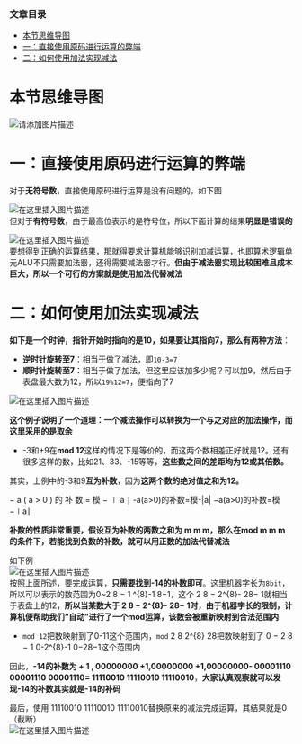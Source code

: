  

### 文章目录

- [本节思维导图](#_2)
- [一：直接使用原码进行运算的弊端](#_7)
- [二：如何使用加法实现减法](#_18)

# 本节思维导图

![请添加图片描述](https://ziquyun.com/main/csdn/img?url=https%3A%2F%2Fimg-blog.csdnimg.cn%2F40e474f1644b421c9341670467bcc21e.png&rfUrl=https%3A%2F%2Fzhangxing-tech.blog.csdn.net%2Farticle%2Fdetails%2F119145959)

# 一：直接使用原码进行运算的弊端

对于**无符号数**，直接使用原码进行运算是没有问题的，如下图

![在这里插入图片描述](https://ziquyun.com/main/csdn/img?url=https%3A%2F%2Fimg-blog.csdnimg.cn%2F47774b92da2242198356eaa30a9f20d4.png%3Fx-oss-process%3Dimage%2Fwatermark%2Ctype_ZmFuZ3poZW5naGVpdGk%2Cshadow_10%2Ctext_aHR0cHM6Ly9ibG9nLmNzZG4ubmV0L3FxXzM5MTgzMDM0%2Csize_16%2Ccolor_FFFFFF%2Ct_70&rfUrl=https%3A%2F%2Fzhangxing-tech.blog.csdn.net%2Farticle%2Fdetails%2F119145959)  
但对于**有符号数**，由于最高位表示的是符号位，所以下面计算的结果**明显是错误的**

![在这里插入图片描述](https://ziquyun.com/main/csdn/img?url=https%3A%2F%2Fimg-blog.csdnimg.cn%2F19a4658afe714e7d8931f1763a643fce.png%3Fx-oss-process%3Dimage%2Fwatermark%2Ctype_ZmFuZ3poZW5naGVpdGk%2Cshadow_10%2Ctext_aHR0cHM6Ly9ibG9nLmNzZG4ubmV0L3FxXzM5MTgzMDM0%2Csize_16%2Ccolor_FFFFFF%2Ct_70&rfUrl=https%3A%2F%2Fzhangxing-tech.blog.csdn.net%2Farticle%2Fdetails%2F119145959)  
要想得到正确的运算结果，那就得要求计算机能够识别加减运算，也即算术逻辑单元ALU不只需要加法器，还得需要减法器才行。**但由于减法器实现比较困难且成本巨大，所以一个可行的方案就是使用加法代替减法**

# 二：如何使用加法实现减法

**如下是一个时钟，指针开始时指向的是10，如果要让其指向7，那么有两种方法**：

- **逆时针旋转至7**：相当于做了减法，即`10-3=7`
- **顺时针旋转至7**：相当于做了加法，但这里应该加多少呢？可以加9，然后由于表盘最大数为12，所以`19%12=7`，便指向了7

![在这里插入图片描述](https://ziquyun.com/main/csdn/img?url=https%3A%2F%2Fimg-blog.csdnimg.cn%2Ff9781782b2994127afeeba56cf945596.png%3Fx-oss-process%3Dimage%2Fwatermark%2Ctype_ZmFuZ3poZW5naGVpdGk%2Cshadow_10%2Ctext_aHR0cHM6Ly9ibG9nLmNzZG4ubmV0L3FxXzM5MTgzMDM0%2Csize_16%2Ccolor_FFFFFF%2Ct_70&rfUrl=https%3A%2F%2Fzhangxing-tech.blog.csdn.net%2Farticle%2Fdetails%2F119145959)

**这个例子说明了一个道理：一个减法操作可以转换为一个与之对应的加法操作，而这里采用的是取余**

- \-3和+9在**mod 12**这样的情况下是等价的，而这两个数相差正好就是12。还有很多这样的数，比如21、33、-15等等，**这些数之间的差距均为12或其倍数。**

其实，上例中的-3和9**互为补数**，因为**这两个数的绝对值之和为12。**

− a \( a > 0 \) 的 补 数 = 模 − ∣ a ∣ \-a\(a>0\)的补数=模-|a| −a\(a\>0\)的补数\=模−∣a∣

**补数的性质非常重要，假设互为补数的两数之和为 m m m，那么在mod m m m的条件下，若能找到负数的补数，就可以用正数的加法代替减法**

如下例  
![在这里插入图片描述](https://ziquyun.com/main/csdn/img?url=https%3A%2F%2Fimg-blog.csdnimg.cn%2F2f733b973eea4f44b62b01661dfddec0.png%3Fx-oss-process%3Dimage%2Fwatermark%2Ctype_ZmFuZ3poZW5naGVpdGk%2Cshadow_10%2Ctext_aHR0cHM6Ly9ibG9nLmNzZG4ubmV0L3FxXzM5MTgzMDM0%2Csize_16%2Ccolor_FFFFFF%2Ct_70&rfUrl=https%3A%2F%2Fzhangxing-tech.blog.csdn.net%2Farticle%2Fdetails%2F119145959)  
按照上面所述，要完成运算，**只需要找到-14的补数即可**。这里机器字长为`8bit`，所以可以表示的数范围为0\~2 8 − 1 \^\{8\}-1 8−1，这个 2 8 − 2\^\{8\}- 28− 1就相当于表盘上的12，**所以当某数大于 2 8 − 2\^\{8\}- 28− 1时，由于机器字长的限制，计算机便帮助我们“自动”进行了一个mod运算，该数会被重新映射到合法范围内**

- `mod 12`把数映射到了0-11这个范围内，`mod` 2 8 2\^\{8\} 28把数映射到了 0 − 2 8 − 1 0-2\^\{8\}-1 0−28−1这个范围内

因此，**\-14的补数为 + 1 , 00000000 +1,00000000 +1,00000000\- 00001110 00001110 00001110\= 11110010 11110010 11110010**，**大家认真观察就可以发现\-14的补数其实就是-14的补码**

最后，使用 11110010 11110010 11110010替换原来的减法完成运算，其结果就是0（截断）  
![在这里插入图片描述](https://ziquyun.com/main/csdn/img?url=https%3A%2F%2Fimg-blog.csdnimg.cn%2F069413af66944eadab154874f82d2c8f.png&rfUrl=https%3A%2F%2Fzhangxing-tech.blog.csdn.net%2Farticle%2Fdetails%2F119145959)